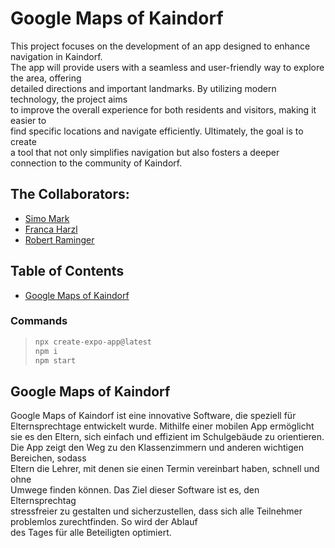 # Google Maps of Kaindorf

This project focuses on the development of an app designed to enhance navigation in Kaindorf. <br>
The app will provide users with a seamless and user-friendly way to explore the area, offering <br>
detailed directions and important landmarks. By utilizing modern technology, the project aims <br>
to improve the overall experience for both residents and visitors, making it easier to <br>
find specific locations and navigate efficiently. Ultimately, the goal is to create <br>
a tool that not only simplifies navigation but also fosters a deeper <br>
connection to the community of Kaindorf. <br>

## The Collaborators:
- [Simo Mark](https://github.com/simmad20)
- [Franca Harzl](https://github.com/franca4)
- [Robert Raminger](https://github.com/ramroz19)



## Table of Contents
- [Google Maps of Kaindorf](#GoogleMapsofKaindorf)
  


### Commands

>```js
> npx create-expo-app@latest
> npm i
> npm start
>```

## Google Maps of Kaindorf

Google Maps of Kaindorf ist eine innovative Software, die speziell für <br>
Elternsprechtage entwickelt wurde. Mithilfe einer mobilen App ermöglicht <br>
sie es den Eltern, sich einfach und effizient im Schulgebäude zu orientieren. <br>
Die App zeigt den Weg zu den Klassenzimmern und anderen wichtigen Bereichen, sodass <br>
Eltern die Lehrer, mit denen sie einen Termin vereinbart haben, schnell und ohne <br>
Umwege finden können. Das Ziel dieser Software ist es, den Elternsprechtag <br>
 stressfreier zu gestalten und sicherzustellen, dass sich alle Teilnehmer <br>
 problemlos zurechtfinden. So wird der Ablauf <br>
 des Tages für alle Beteiligten optimiert. <br>
